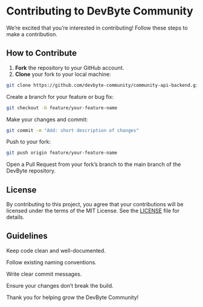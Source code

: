 # Contributing to DevByte Community

We’re excited that you’re interested in contributing! Follow these steps to make a contribution.

## How to Contribute

1. **Fork** the repository to your GitHub account.
2. **Clone** your fork to your local machine:
```bash
git clone https://github.com/devbyte-community/community-api-backend.git
```
Create a branch for your feature or bug fix:
```bash
git checkout -b feature/your-feature-name
```
Make your changes and commit:
```bash
git commit -m "Add: short description of changes"
```
Push to your fork:
```bash
git push origin feature/your-feature-name
```
Open a Pull Request from your fork’s branch to the main branch of the DevByte repository.

## License
By contributing to this project, you agree that your contributions will be licensed under the terms of the MIT License. See the [LICENSE](./LICENSE.md) file for details.

## Guidelines

Keep code clean and well-documented.

Follow existing naming conventions.

Write clear commit messages.

Ensure your changes don’t break the build.

Thank you for helping grow the DevByte Community!
